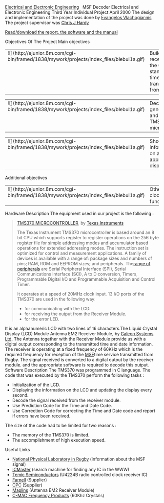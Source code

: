 [Electrical and Electronic Engineering](http://www.man.ac.uk/engineering/electrical)   MSF Decoder Electrical and Electronic Engineering Third Year Individual Project April 2000 The design and implementation of the project was done by [Evangelos Vlachogiannis](mailto:ejunior@ejunior.8m.com) The project supervisor was [Chris J Hardy](mailto:chris.hardy@man.ac.uk)    

[Read/download the report, the software and the manual](http://ejunior.8m.com/cgi-bin/framed/1838/mywork/projects/bscreport/bscreport.html)

Objectives Of The Project Main objectives

<table border="0" width="100%" cellspacing="0" cellpadding="0">

<tbody>

<tr>

<td valign="baseline" width="42">![](http://ejunior.8m.com/cgi-bin/framed/1838/mywork/projects/index_files/blebul1a.gif)</td>

<td valign="top" width="100%">Build a receiver for the 60 KHz standard time transmission from Rugby</td>

</tr>

</tbody>

</table>

<table border="0" width="100%" cellspacing="0" cellpadding="0">

<tbody>

<tr>

<td valign="baseline" width="42">![](http://ejunior.8m.com/cgi-bin/framed/1838/mywork/projects/index_files/blebul1a.gif)</td>

<td valign="top" width="100%">Decode to generate time and date using TMS370 microcontroller</td>

</tr>

</tbody>

</table>

<table border="0" width="100%" cellspacing="0" cellpadding="0">

<tbody>

<tr>

<td valign="baseline" width="42">![](http://ejunior.8m.com/cgi-bin/framed/1838/mywork/projects/index_files/blebul1a.gif)</td>

<td valign="top" width="100%">Show the information on an appropriate display</td>

</tr>

</tbody>

</table>

Additional objectives

<table border="0" width="100%" cellspacing="0" cellpadding="0">

<tbody>

<tr>

<td valign="baseline" width="42">![](http://ejunior.8m.com/cgi-bin/framed/1838/mywork/projects/index_files/blebul1a.gif)</td>

<td valign="top" width="100%">Other clock functions</td>

</tr>

</tbody>

</table>

Hardware Description The equipment used in our project is the following :

> [TMS370 MICROCONTROLLER](http://www.ti.com/sc/docs/micro/products/370_info.htm), by [Texas Instruments](http://www.ti.com/sc/docs/micro/home.htm)
> 
> The Texas Instrument TMS370 microcontroller is based around an 8 bit CPU which supports register to register operations on the 256 byte register file for simple addressing modes and accumulator based operations for extended addressing modes. The instruction set is optimized for control and measurement applications. A family of devices is available with a range of: package sizes and numbers of pins; RAM, ROM and EEPROM sizes; and peripherals. The[range of peripherals](http://www.ti.com/sc/docs/micro/products/370_mods.htm) are Serial Peripheral Interface (SPI), Serial Communications Interface (SCI), A to D conversion, Timers, Programmable Digital I/O and Programmable Acquisition and Control Timer.
> 
> It operates at a speed of 20MHz clock input. 13 I/O ports of the TMS370 are used in the following way:
> 
> *   for communicating with the LCD.
> *   for receiving the output from the Receiver Module.
> *   for the error LED.

It is an alphanumeric LCD with two lines of 16 characters.The Liquid Crystal Display (LCD) Module Antenna EM2 Receiver Module, by [Galeon Systems Ltd](http://www.galsys.co.uk/galmodul.htm). The Antenna together with the Receiver Module provide us with a digital output corresponding to the transmitted time and date information. The receiver is operating at a fixed frequency of 60KHz which is the required frequency for reception of the [MSF](http://www.npl.co.uk/npl/ctm/msf.html)time service transmitted from Rugby. The signal received is converted to a digital output by the receiver module. and the appropriate software is required to decode this output. Software Description The TMS370 was programmed in C language. The code that was executed by the TMS370 perform the following tasks :

*   Initialization of the LCD.
*   Displaying the information on the LCD and updating the display every second.
*   Decode the signal received from the receiver module.
*   Use Prediction Code for the Time and Date Code.
*   Use Correction Code for correcting the Time and Date code and report if errors have been received.

The size of the code had to be limited for two reasons :

*   The memory of the TMS370 is limited.
*   The accomplishment of high execution speed.

Useful Links

*   [National Physical Laboratory in Rugby](http://www.npl.co.uk/npl/cetm/taf/msf60.html) (information about the MSF signal)
*   [ICMaster](http://icmaster.com/) (search machine for finding any IC in the WWW)
*   [Temic Semiconductors](http://www.temic-semi.de/) (U4224B radio controlled clock receiver IC)
*   [Farnell](http://www.farnell.com/) (Supplier)
*   [CPC](http://www.cpc.co.uk/) (Supplier)
*   [Maplins](http://www.maplin.co.uk/) (Antenna EM2 Receiver Module)
*   [C-MAC Frequency Products](http://www.cfpwww.com/CFP2/home_j/home.html) (60Khz Crystals)
